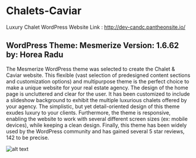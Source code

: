 # Chalets-Caviar
Luxury Chalet WordPress Website
Link : http://dev-candc.pantheonsite.io/


## WordPress Theme: Mesmerize Version: 1.6.62 by: Horea Radu

The Mesmerize WordPress theme was selected to create the Chalet & Caviar website. This flexible (vast selection of predesigned content sections and customization options) and multipurpose theme is the perfect choice to make a unique website for your real estate agency. The design of the home page is uncluttered and clear for the user. It has been customized to include a slideshow background to exhibit the multiple luxurious chalets offered by your agency. The simplistic, but yet detail-oriented design of this theme exudes luxury to your clients. Furthermore, the theme is responsive, enabling the website to work with several different screen sizes (ex: mobile devices), while keeping a clean design. Finally, this theme has been widely used by the WordPress community and has gained several 5 star reviews, 142 to be precise. 


![alt text](Website/screencapture-dev-candc-pantheonsite-io-2018-11-15-10_41_08.png)

